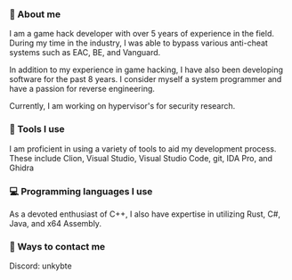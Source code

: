 ### :bust_in_silhouette: About me
I am a game hack developer with over 5 years of experience in the field. During my time in the industry, I was able to bypass various anti-cheat systems such as EAC, BE, and Vanguard.

In addition to my experience in game hacking, I have also been developing software for the past 8 years. I consider myself a system programmer and have a passion for reverse engineering.

Currently, I am working on hypervisor's for security research.

### :nut_and_bolt: Tools I use

I am proficient in using a variety of tools to aid my development process. 
These include Clion, Visual Studio, Visual Studio Code, git, IDA Pro, and Ghidra

### :computer: Programming languages I use

As a devoted enthusiast of C++, I also have expertise in utilizing Rust, C#, Java, and x64 Assembly.

### :iphone: Ways to contact me
Discord: unkybte
